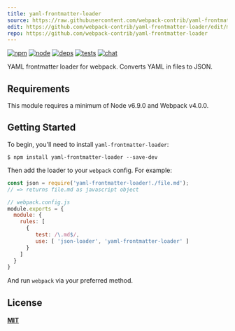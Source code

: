 ```yaml
---
title: yaml-frontmatter-loader
source: https://raw.githubusercontent.com/webpack-contrib/yaml-frontmatter-loader/master/README.md
edit: https://github.com/webpack-contrib/yaml-frontmatter-loader/edit/master/README.md
repo: https://github.com/webpack-contrib/yaml-frontmatter-loader
---
```



[![npm][npm]][npm-url]
[![node][node]][node-url]
[![deps][deps]][deps-url]
[![tests][tests]][tests-url]
[![chat][chat]][chat-url]



YAML frontmatter loader for webpack. Converts YAML in files to JSON.

## Requirements

This module requires a minimum of Node v6.9.0 and Webpack v4.0.0.

## Getting Started

To begin, you'll need to install `yaml-frontmatter-loader`:

```console
$ npm install yaml-frontmatter-loader --save-dev
```

Then add the loader to your `webpack` config. For example:

```js
const json = require('yaml-frontmatter-loader!./file.md');
// => returns file.md as javascript object
```

```js
// webpack.config.js
module.exports = {
  module: {
    rules: [
      {
         test: /\.md$/,
         use: [ 'json-loader', 'yaml-frontmatter-loader' ]
      }
    ]
  }
}
```

And run `webpack` via your preferred method.

## License

#### [MIT](https://github.com/webpack-contrib/yaml-frontmatter-loader/blob/master/LICENSE)

[npm]: https://img.shields.io/npm/v/yaml-frontmatter-loader.svg
[npm-url]: https://npmjs.com/package/yaml-frontmatter-loader

[node]: https://img.shields.io/node/v/yaml-frontmatter-loader.svg
[node-url]: https://nodejs.org/

[deps]: https://david-dm.org/webpack-contrib/yaml-frontmatter-loader.svg
[deps-url]: https://david-dm.org/webpack-contrib/yaml-frontmatter-loader

[tests]: https://circleci.com/gh/webpack-contrib/yaml-frontmatter-loader.svg?style=svg
[tests-url]: https://circleci.com/gh/webpack-contrib/yaml-frontmatter-loader

[cover]: https://codecov.io/gh/webpack-contrib/yaml-frontmatter-loader/branch/master/graph/badge.svg
[cover-url]: https://codecov.io/gh/webpack-contrib/yaml-frontmatter-loader

[chat]: https://img.shields.io/badge/gitter-webpack%2Fwebpack-brightgreen.svg
[chat-url]: https://gitter.im/webpack/webpack